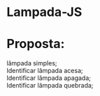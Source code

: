 # Lampada-JS

# Proposta:
  lâmpada simples;
  <br>
  Identificar lâmpada acesa;
  <br>
  Identificar lâmpada apagada;
  <br>
  Identificar lâmpada quebrada;
